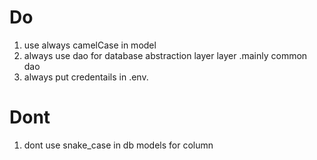 # Do

1. use always camelCase in model
2. always use dao for database abstraction layer layer .mainly common dao
3. always put credentails in .env.

# Dont

1. dont use snake_case in db models for column
